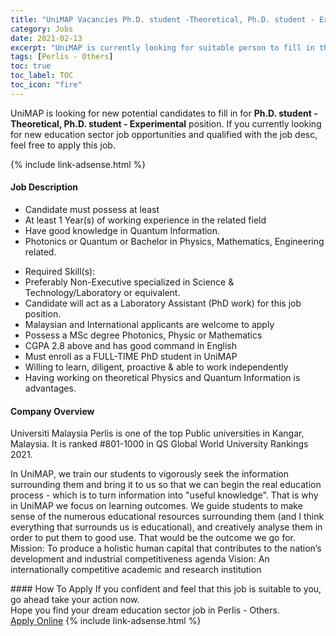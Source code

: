 ```yaml
---
title: "UniMAP Vacancies Ph.D. student -Theoretical, Ph.D. student - Experimental" 
category: Jobs 
date: 2021-02-13 
excerpt: "UniMAP is currently looking for suitable person to fill in the Ph.D. student -Theoretical, Ph.D. student - Experimental which positioned at Perlis - Others" 
tags: [Perlis - Others] 
toc: true 
toc_label: TOC 
toc_icon: "fire" 
--- 
```


<p>UniMAP is looking for new potential candidates to fill in for <b>Ph.D. student -Theoretical, Ph.D. student - Experimental</b> position. If you currently looking for new education sector job opportunities and qualified with the job desc, feel free to apply this job.
</p>{% include link-adsense.html %} 
 <div><div><h4>Job Description</h4></div><div><div><span><div><ul><li>Candidate must possess at least</li><li>At least 1 Year(s) of working experience in the related field</li><li>Have good knowledge in Quantum Information.</li><li>Photonics or Quantum or Bachelor in Physics, Mathematics, Engineering related.</li></ul><ul><li>Required Skill(s):</li><li>Preferably Non-Executive specialized in Science &amp; Technology/Laboratory or equivalent.</li><li>Candidate will act as a Laboratory Assistant (PhD work) for this job position.</li><li>Malaysian and International applicants are welcome to apply</li><li>Possess a MSc degree Photonics, Physic or Mathematics</li><li>CGPA 2.8 above and has good command in English</li><li>Must enroll as a FULL-TIME PhD student in UniMAP</li><li>Willing to learn, diligent, proactive &amp; able to work independently</li><li>Having working on theoretical Physics and Quantum Information is advantages.</li></ul></div></span></div></div></div> 
<div><div><h4>Company Overview</h4></div><div><div><span><div><p>Universiti Malaysia Perlis is one of the top Public universities in Kangar, Malaysia. It is ranked #801-1000 in QS Global World University Rankings 2021.</p><p>In UniMAP, we train our students to vigorously seek the information surrounding them and bring it to us so that we can begin the real education process - which is to turn information into "useful knowledge". That is why in UniMAP we focus on learning outcomes. We guide students to make sense of the numerous educational resources surrounding them (and I think everything that surrounds us is educational), and creatively analyse them in order to put them to good use. That would be the outcome we go for. Mission: To produce a holistic human capital that contributes to the nation&#8217;s development and industrial competitiveness agenda Vision: An internationally competitive academic and research institution</p></div></span></div></div></div> 
#### How To Apply 
If you confident and feel that this job is suitable to you, go ahead take your action now. <br/> 
Hope you find your dream education sector job in Perlis - Others. <br/> 
<a href="https://www.jobstreet.com.my/en/job/ph-d-student-theoretical-ph-d-student-experimental-4464359?jobId=jobstreet-my-job-4464359" class="btn btn--info" target="_blank" rel="nofollow noopenner">Apply Online</a> 
{% include link-adsense.html %} 